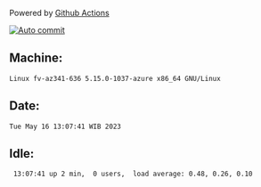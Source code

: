 Powered by [Github Actions](https://github.com/features/actions)

[![Auto commit](https://github.com/hiage/workstation/workflows/Auto%20commit/badge.svg)](https://github.com/hiage/workstation/actions?query=workflow%3A%22Auto+commit%22)

## Machine:
```
Linux fv-az341-636 5.15.0-1037-azure x86_64 GNU/Linux
```
## Date:
```
Tue May 16 13:07:41 WIB 2023
```
## Idle:
```
 13:07:41 up 2 min,  0 users,  load average: 0.48, 0.26, 0.10
```
